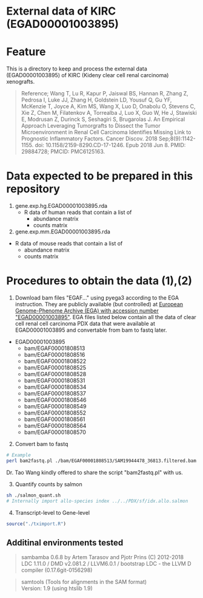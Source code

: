 # External data of KIRC (EGAD00001003895)

# Feature
This is a directory to keep and process the external data (EGAD00001003895) of KIRC (Kideny clear cell renal carcinoma) xenografts. 
> Reference; Wang T, Lu R, Kapur P, Jaiswal BS, Hannan R, Zhang Z, Pedrosa I, Luke JJ, Zhang H, Goldstein LD, Yousuf Q, Gu YF, McKenzie T, Joyce A, Kim MS, Wang X, Luo D, Onabolu O, Stevens C, Xie Z, Chen M, Filatenkov A, Torrealba J, Luo X, Guo W, He J, Stawiski E, Modrusan Z, Durinck S, Seshagiri S, Brugarolas J. An Empirical Approach Leveraging Tumorgrafts to Dissect the Tumor Microenvironment in Renal Cell Carcinoma Identifies Missing Link to Prognostic Inflammatory Factors. Cancer Discov. 2018 Sep;8(9):1142-1155. doi: 10.1158/2159-8290.CD-17-1246. Epub 2018 Jun 8. PMID: 29884728; PMCID: PMC6125163.

# Data expected to be prepared in this repository
1. gene.exp.hg.EGAD00001003895.rda
   - R data of human reads that contain a list of
     - abundance matrix
     - counts matrix
2. gene.exp.mm.EGAD00001003895.rda
- R data of mouse reads that contain a list of
  - abundance matrix
  - counts matrix

# Procedures to obtain the data (1),(2)
1. Download bam files "EGAF..."  using pyega3 according to the EGA instruction. They are publicly available (but controlled) at [European Genome-Phenome Archive (EGA) with accession number "EGAD00001003895"](https://ega-archive.org/datasets/EGAD00001003895 "EGAD00001003895"). EGA files listed below contain all the data of clear cell renal cell carcinoma PDX data that were available at EGAD00001003895 and convertable from bam to fastq later.   
- EGAD00001003895
  - bam/EGAF00001808513
  - bam/EGAF00001808516
  - bam/EGAF00001808522
  - bam/EGAF00001808525
  - bam/EGAF00001808528
  - bam/EGAF00001808531
  - bam/EGAF00001808534
  - bam/EGAF00001808537
  - bam/EGAF00001808546
  - bam/EGAF00001808549
  - bam/EGAF00001808552
  - bam/EGAF00001808561
  - bam/EGAF00001808564
  - bam/EGAF00001808570

2. Convert bam to fastq
```sh
# Example
perl bam2fastq.pl ./bam/EGAF00001808513/SAM19944478_36813.filtered.bam ./fastq/EGAF00001808513 20
```
Dr. Tao Wang kindly offered to share the script "bam2fastq.pl" with us.

3. Quantify counts by salmon
```sh
sh ./salmon_quant.sh
# Internally import allo-species index ../../PDX/sf/idx.allo.salmon
```

4. Transcript-level to Gene-level
```R
source("./tximport.R")
```

## Additinal environments tested
> sambamba 0.6.8 by Artem Tarasov and Pjotr Prins (C) 2012-2018  
LDC 1.11.0 / DMD v2.081.2 / LLVM6.0.1 / bootstrap LDC - the LLVM D compiler (0.17.6git-0156298)

> samtools (Tools for alignments in the SAM format)  
Version: 1.9 (using htslib 1.9)
